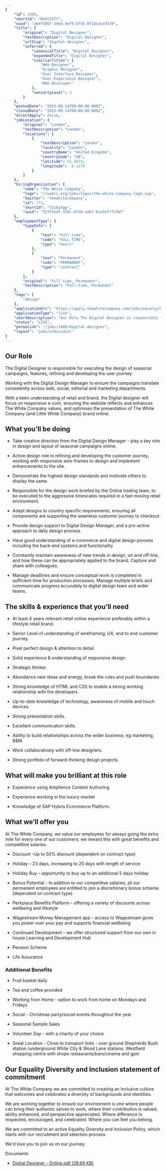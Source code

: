 ```yaml
---
{
	"id": 1408,
	"shortId": "MsDt25TY",
	"uuid": "a6ef3057-3ebd-4ef9-bfd3-0f1bcace3439",
	"title": {
		"original": "Digital Designer",
		"textDescription": "Digital Designer",
		"urlSlug": "digital-designer",
		"inferred": {
			"canonicalTitle": "Digital Designer",
			"expandedTitle": "Digital Designer",
			"similiarTitles": [
				"Web Designer",
				"Graphic Designer",
				"User Interface Designer",
				"User Experience Designer",
				"Web Developer"
			],
			"seniortyLevel": 3
		}
	},
	"postedDate": "2023-08-14T00:00:00.000Z",
	"closedDate": "2023-09-14T00:00:00.000Z",
	"directApply": false,
	"jobLocation": {
		"original": "London",
		"textDescription": "London",
		"locations": [
			{
				"textDescription": "London",
				"locality": "London",
				"countryName": "United Kingdom",
				"countryCode": "GB",
				"latitude": 51.5074,
				"longitude": -0.1278
			}
		]
	},
	"hiringOrganization": {
		"name": "The White Company",
		"logo": "//uxbri.org/jobs/logos/the-white-company-logo.svg",
		"twitter": "thewhitecompany",
		"id": 773,
		"shortId": "53i614gg",
		"uuid": "523f31df-318c-4f38-a2b7-6ce5efff23bf"
	},
	"employmentType": {
		"typeInfo": [
			{
				"text": "Full-time",
				"code": "FULL_TIME",
				"type": "hours"
			},
			{
				"text": "Permanent",
				"code": "PERMANENT",
				"type": "contract"
			}
		],
		"original": "Full-time, Permanent",
		"textDescription": "Full-time, Permanent"
	},
	"tags": [
		"design"
	],
	"applicationUri": "https://apply.thewhitecompany.com/jobs/vacancy/5551/questions/1",
	"applicationType": "link",
	"shortDescription": "Our Role The Digital Designer is responsible for executing the design of seasonal campaigns, features, refining and developing the user journey. Working with the Digital Design Manager to ensure the",
	"status": "LIVE",
	"permalink": "/jobs/1408/digital-designer",
	"layout": "jobs/individual"
}
---
```

<h2>Our Role</h2><p>The Digital Designer is responsible for executing the design of seasonal campaigns, features, refining and developing the user journey.</p><p>Working with the Digital Design Manager to ensure the campaigns translate consistently across web, social, editorial and marketing departments.</p><p>With a keen understanding of retail and brand, the Digital designer will focus on responsive e-com, ensuring the website reflects and enhances The White Company values, and optimises the presentation of The White Company (and Little White Company) brand online.</p><h2>What you’ll be doing</h2><ul><li><p>Take creative direction from the Digital Design Manager - play a key role in design and layout of seasonal campaigns online.</p></li><li><p>Active design role in refining and developing the customer journey, working with responsive wire-frames to design and implement enhancements to the site.</p></li><li><p>Demonstrate the highest design standards and motivate others to display the same.</p></li><li><p>Responsible for the design work briefed by the Online trading team, to be executed to the aggressive timescales required in a fast moving retail environment.</p></li><li><p>Adapt designs to country specific requirements, ensuring all components are supporting the seamless customer journey to checkout.</p></li><li><p>Provide design support to Digital Design Manager, and a pro-active approach to daily design process</p></li><li><p>Have good understanding of e-commerce and digital design process including the back-end systems and functionality</p></li><li><p>Constantly maintain awareness of new trends in design, on and off-line, and how these can be appropriately applied to the brand. Capture and share with colleagues.</p></li><li><p>Manage deadlines and ensure conceptual work is completed in sufficient time for production processes. Manage multiple briefs and communicate progress accurately to digital design team and wider teams.</p></li></ul><h2>The skills &amp; experience that you’ll need</h2><ul><li><p>At least 4 years relevant retail online experience preferably within a lifestyle retail brand.</p></li><li><p>Senior Level of understanding of wireframing, UX, end to end customer journey.</p></li><li><p>Pixel perfect design &amp; attention to detail.</p></li><li><p>Solid experience &amp; understanding of responsive design.</p></li><li><p>Strategic thinker.</p></li><li><p>Abundance new ideas and energy, break the rules and push boundaries</p></li><li><p>Strong knowledge of HTML and CSS to enable a strong working relationship with the developers.</p></li><li><p>Up-to-date knowledge of technology, awareness of mobile and touch devices.</p></li><li><p>Strong presentation skills.</p></li><li><p>Excellent communication skills.</p></li><li><p>Ability to build relationships across the wider business; eg marketing, B&amp;M.</p></li><li><p>Work collaboratively with off-line designers.</p></li><li><p>Strong portfolio of forward-thinking design projects.</p></li></ul><h2>What will make you brilliant at this role</h2><ul><li><p>Experience using Amplience Content Authoring</p></li><li><p>Experience working in the luxury market</p></li><li><p>Knowledge of SAP Hybris Ecommerce Platform.</p></li></ul><h2>What we’ll offer you</h2><p>At The White Company, we value our employees for always going the extra mile for every one of our customers; we reward this with great benefits and competitive salaries.</p><ul><li><p>Discount -Up to 50% discount (dependent on contract type)</p></li><li><p>Holiday – 23 days, increasing to 25 days with length of service</p></li><li><p>Holiday Buy – opportunity to buy up to an additional 5 days holiday</p></li><li><p>Bonus Potential - In addition to our competitive salaries, all our permanent employees are entitled to join a discretionary bonus scheme. (dependent on contract type)</p></li><li><p>Perkplace Benefits Platform – offering a variety of discounts across wellbeing and lifestyle</p></li><li><p>Wagestream Money Management app - access to Wagestream gives you power over your pay and supports financial wellbeing</p></li><li><p>Continued Development – we offer structured support from our own in house Learning and Development Hub</p></li><li><p>Pension Scheme</p></li><li><p>Life Assurance</p></li></ul><h3>Additional Benefits</h3><ul><li><p>Fruit basket daily</p></li><li><p>Tea and coffee provided</p></li><li><p>Working from Home - option to work from home on Mondays and Fridays</p></li><li><p>Social - Christmas party/social events throughout the year</p></li><li><p>Seasonal Sample Sales</p></li><li><p>Volunteer Day - with a charity of your choice</p></li><li><p>Great Location - Close to transport links - over ground Shepherds Bush station /underground White City &amp; Wood Lane stations. Westfield shopping centre with shops restaurants/bars/cinema and gym</p></li></ul><h2>Our Equality Diversity and Inclusion statement of commitment</h2><p>At The White Company we are committed to creating an inclusive culture that welcomes and celebrates a diversity of backgrounds and identities.</p><p>We are working together to ensure our environment is one where people can bring their authentic selves to work, where their contribution is valued, ability enhanced, and perspective appreciated. Where difference is respected, encouraged, and celebrated. Where you can feel you belong.</p><p>We are committed to an active Equality Diversity and Inclusion Policy, which starts with our recruitment and selection process.</p><p>We'd love you to join us on our journey.</p><p>Documents</p><ul><li><p><a target="_blank" rel="noopener noreferrer nofollow" href="https://apply.thewhitecompany.com/jobs/vacancy/digital-designer-5533-london---head-office/5551/description/ajaxaction/downloadfile/?id=509269&amp;pagestamp=92e62fdf-5386-492d-b776-dd7ab631dfbd&amp;utm_source=Indeed&amp;utm_medium=organic&amp;utm_campaign=Indeed">Digital Designer - Online.pdf (39.69 KB)</a></p></li></ul>
